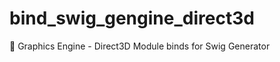 # bind_swig_gengine_direct3d
:floppy_disk: Graphics Engine - Direct3D Module binds for Swig Generator
